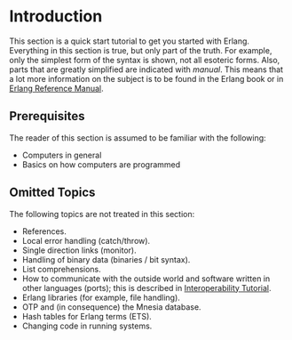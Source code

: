 <!--
%CopyrightBegin%

SPDX-License-Identifier: Apache-2.0

Copyright Ericsson AB 2023-2025. All Rights Reserved.

Licensed under the Apache License, Version 2.0 (the "License");
you may not use this file except in compliance with the License.
You may obtain a copy of the License at

    http://www.apache.org/licenses/LICENSE-2.0

Unless required by applicable law or agreed to in writing, software
distributed under the License is distributed on an "AS IS" BASIS,
WITHOUT WARRANTIES OR CONDITIONS OF ANY KIND, either express or implied.
See the License for the specific language governing permissions and
limitations under the License.

%CopyrightEnd%
-->
# Introduction

This section is a quick start tutorial to get you started with Erlang.
Everything in this section is true, but only part of the truth. For example,
only the simplest form of the syntax is shown, not all esoteric forms. Also,
parts that are greatly simplified are indicated with _manual_. This means that a
lot more information on the subject is to be found in the Erlang book or in
[Erlang Reference Manual](`e:system:reference_manual.md`).

## Prerequisites

The reader of this section is assumed to be familiar with the following:

- Computers in general
- Basics on how computers are programmed

## Omitted Topics

The following topics are not treated in this section:

- References.
- Local error handling (catch/throw).
- Single direction links (monitor).
- Handling of binary data (binaries / bit syntax).
- List comprehensions.
- How to communicate with the outside world and software written in other
  languages (ports); this is described in
  [Interoperability Tutorial](`e:system:tutorial.md`).
- Erlang libraries (for example, file handling).
- OTP and (in consequence) the Mnesia database.
- Hash tables for Erlang terms (ETS).
- Changing code in running systems.
